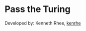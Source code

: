 Pass the Turing
=============
Developed by:
Kenneth Rhee, [kenrhe](https://www.github.com/kenrhe "Kenneth Rhee's Github")